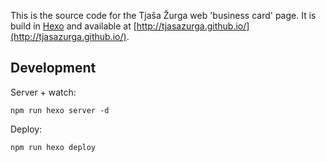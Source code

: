 This is the source code for the Tjaša Žurga web 'business card' page.  It is build in [Hexo](https://hexo.io/) and available at  [http://tjasazurga.github.io/](http://tjasazurga.github.io/).

## Development

Server + watch:

    npm run hexo server -d

Deploy:

    npm run hexo deploy
